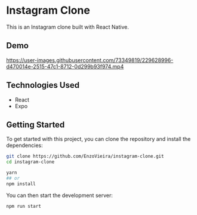 # Instagram Clone

This is an Instagram clone built with React Native.

## Demo

https://user-images.githubusercontent.com/73349819/229628996-d470014e-2515-47c1-8712-0d299b93f974.mp4

## Technologies Used

- React
- Expo

## Getting Started

To get started with this project, you can clone the repository and install the dependencies:

```sh
git clone https://github.com/EnzoVieira/instagram-clone.git
cd instagram-clone

yarn
## or
npm install
```

You can then start the development server:

```sh
npm run start
```
